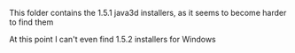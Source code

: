 This folder contains the 1.5.1 java3d installers, as it seems to become harder to find them

At this point I can't even find 1.5.2 installers for Windows 